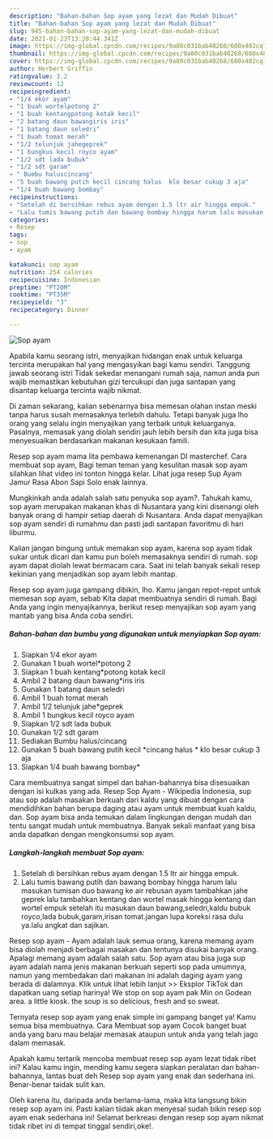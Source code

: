 ```yaml
---
description: "Bahan-bahan Sop ayam yang lezat dan Mudah Dibuat"
title: "Bahan-bahan Sop ayam yang lezat dan Mudah Dibuat"
slug: 945-bahan-bahan-sop-ayam-yang-lezat-dan-mudah-dibuat
date: 2021-01-23T13:20:44.341Z
image: https://img-global.cpcdn.com/recipes/9a80c031bab40268/680x482cq70/sop-ayam-foto-resep-utama.jpg
thumbnail: https://img-global.cpcdn.com/recipes/9a80c031bab40268/680x482cq70/sop-ayam-foto-resep-utama.jpg
cover: https://img-global.cpcdn.com/recipes/9a80c031bab40268/680x482cq70/sop-ayam-foto-resep-utama.jpg
author: Herbert Griffin
ratingvalue: 3.2
reviewcount: 12
recipeingredient:
- "1/4 ekor ayam"
- "1 buah wortelpotong 2"
- "1 buah kentangpotong kotak kecil"
- "2 batang daun bawangiris iris"
- "1 batang daun seledri"
- "1 buah tomat merah"
- "1/2 telunjuk jahegeprek"
- "1 bungkus kecil royco ayam"
- "1/2 sdt lada bubuk"
- "1/2 sdt garam"
- " Bumbu haluscincang"
- "5 buah bawang putih kecil cincang halus  klo besar cukup 3 aja"
- "1/4 buah bawang bombay"
recipeinstructions:
- "Setelah di bersihkan rebus ayam dengan 1.5 ltr air hingga empuk."
- "Lalu tumis bawang putih dan bawang bombay hingga harum lalu masukan tumisan duo bawang ke air rebusan ayam tambahkan jahe geprek lalu tambahkan kentang dan wortel masak hingga kentang dan wortel empuk setelah itu masukan daun bawang,seledri,kaldu bubuk royco,lada bubuk,garam,irisan tomat.jangan lupa koreksi rasa dulu ya.lalu angkat dan sajikan."
categories:
- Resep
tags:
- sop
- ayam

katakunci: sop ayam 
nutrition: 254 calories
recipecuisine: Indonesian
preptime: "PT20M"
cooktime: "PT35M"
recipeyield: "3"
recipecategory: Dinner

---
```



![Sop ayam](https://img-global.cpcdn.com/recipes/9a80c031bab40268/680x482cq70/sop-ayam-foto-resep-utama.jpg)

Apabila kamu seorang istri, menyajikan hidangan enak untuk keluarga tercinta merupakan hal yang mengasyikan bagi kamu sendiri. Tanggung jawab seorang istri Tidak sekedar menangani rumah saja, namun anda pun wajib memastikan kebutuhan gizi tercukupi dan juga santapan yang disantap keluarga tercinta wajib nikmat.

Di zaman  sekarang, kalian sebenarnya bisa memesan olahan instan meski tanpa harus susah memasaknya terlebih dahulu. Tetapi banyak juga lho orang yang selalu ingin menyajikan yang terbaik untuk keluarganya. Pasalnya, memasak yang diolah sendiri jauh lebih bersih dan kita juga bisa menyesuaikan berdasarkan makanan kesukaan famili. 

Resep sop ayam mama lita pembawa kemenangan DI masterchef. Cara membuat sop ayam, Bagi teman teman yang kesulitan masak sop ayam silahkan lihat video ini tonton hingga kelar. Lihat juga resep Sup Ayam Jamur Rasa Abon Sapi Solo enak lainnya.

Mungkinkah anda adalah salah satu penyuka sop ayam?. Tahukah kamu, sop ayam merupakan makanan khas di Nusantara yang kini disenangi oleh banyak orang di hampir setiap daerah di Nusantara. Anda dapat menyajikan sop ayam sendiri di rumahmu dan pasti jadi santapan favoritmu di hari liburmu.

Kalian jangan bingung untuk memakan sop ayam, karena sop ayam tidak sukar untuk dicari dan kamu pun boleh memasaknya sendiri di rumah. sop ayam dapat diolah lewat bermacam cara. Saat ini telah banyak sekali resep kekinian yang menjadikan sop ayam lebih mantap.

Resep sop ayam juga gampang dibikin, lho. Kamu jangan repot-repot untuk memesan sop ayam, sebab Kita dapat membuatnya sendiri di rumah. Bagi Anda yang ingin menyajikannya, berikut resep menyajikan sop ayam yang mantab yang bisa Anda coba sendiri.

<!--inarticleads1-->

##### Bahan-bahan dan bumbu yang digunakan untuk menyiapkan Sop ayam:

1. Siapkan 1/4 ekor ayam
1. Gunakan 1 buah wortel*potong 2
1. Siapkan 1 buah kentang*potong kotak kecil
1. Ambil 2 batang daun bawang*iris iris
1. Gunakan 1 batang daun seledri
1. Ambil 1 buah tomat merah
1. Ambil 1/2 telunjuk jahe*geprek
1. Ambil 1 bungkus kecil royco ayam
1. Siapkan 1/2 sdt lada bubuk
1. Gunakan 1/2 sdt garam
1. Sediakan  Bumbu halus/cincang
1. Gunakan 5 buah bawang putih kecil *cincang halus * klo besar cukup 3 aja
1. Siapkan 1/4 buah bawang bombay*


Cara membuatnya sangat simpel dan bahan-bahannya bisa disesuaikan dengan isi kulkas yang ada. Resep Sop Ayam - Wikipedia Indonesia, sup atau sop adalah masakan berkuah dari kaldu yang dibuat dengan cara mendidihkan bahan berupa daging atau ayam untuk membuat kuah kaldu, dan. Sop ayam bisa anda temukan dalam lingkungan dengan mudah dan tentu sangat mudah untuk membuatnya. Banyak sekali manfaat yang bisa anda dapatkan dengan mengkonsumsi sop ayam. 

<!--inarticleads2-->

##### Langkah-langkah membuat Sop ayam:

1. Setelah di bersihkan rebus ayam dengan 1.5 ltr air hingga empuk.
1. Lalu tumis bawang putih dan bawang bombay hingga harum lalu masukan tumisan duo bawang ke air rebusan ayam tambahkan jahe geprek lalu tambahkan kentang dan wortel masak hingga kentang dan wortel empuk setelah itu masukan daun bawang,seledri,kaldu bubuk royco,lada bubuk,garam,irisan tomat.jangan lupa koreksi rasa dulu ya.lalu angkat dan sajikan.


Resep sop ayam - Ayam adalah lauk semua orang, karena memang ayam bisa diolah menjadi berbagai masakan dan tentunya disukai banyak orang. Apalagi memang ayam adalah salah satu. Sop ayam atau bisa juga sup ayam adalah nama jenis makanan berkuah seperti sop pada umumnya, namun yang membedakan dari makanan ini adalah daging ayam yang berada di dalamnya. Klik untuk lihat lebih lanjut &gt;&gt; Eksplor TikTok dan dapatkan uang setiap harinya! We stop on sop ayam pak Min on Godean area. a little kiosk. the soup is so delicious, fresh and so sweat. 

Ternyata resep sop ayam yang enak simple ini gampang banget ya! Kamu semua bisa membuatnya. Cara Membuat sop ayam Cocok banget buat anda yang baru mau belajar memasak ataupun untuk anda yang telah jago dalam memasak.

Apakah kamu tertarik mencoba membuat resep sop ayam lezat tidak ribet ini? Kalau kamu ingin, mending kamu segera siapkan peralatan dan bahan-bahannya, lantas buat deh Resep sop ayam yang enak dan sederhana ini. Benar-benar taidak sulit kan. 

Oleh karena itu, daripada anda berlama-lama, maka kita langsung bikin resep sop ayam ini. Pasti kalian tiidak akan menyesal sudah bikin resep sop ayam enak sederhana ini! Selamat berkreasi dengan resep sop ayam nikmat tidak ribet ini di tempat tinggal sendiri,oke!.

